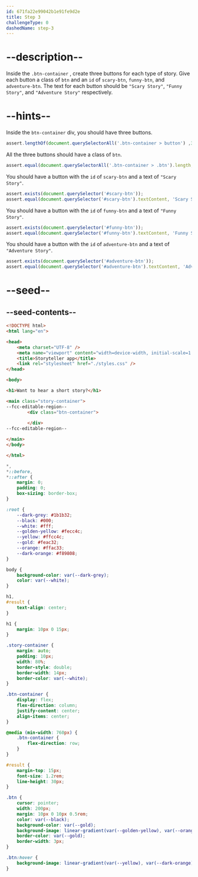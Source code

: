 ```yaml
---
id: 671fa22e99042b1e91fe9d2e
title: Step 3
challengeType: 0
dashedName: step-3
---
```


# --description--

<!-- seed not showing -->
Inside the `.btn-container` , create three buttons for each type of story. Give each button a class of `btn` and an `id` of `scary-btn`, `funny-btn`, and `adventure-btn`. The text for each button should be `"Scary Story"`, `"Funny Story"`, and `"Adventure Story"` respectively.

# --hints--

Inside the `btn-container` div, you should have three buttons.

```js
assert.lengthOf(document.querySelectorAll('.btn-container > button') ,3);
```

All the three buttons should have a class of `btn`.

```js
assert.equal(document.querySelectorAll('.btn-container > .btn').length, 3);
```

You should have a button with the `id` of `scary-btn` and a text of `"Scary Story"`.

```js
assert.exists(document.querySelector('#scary-btn'));
assert.equal(document.querySelector('#scary-btn').textContent, 'Scary Story');
```

You should have a button with the `id` of `funny-btn` and a text of `"Funny Story"`.

```js
assert.exists(document.querySelector('#funny-btn'));
assert.equal(document.querySelector('#funny-btn').textContent, 'Funny Story');
```

You should have a button with the `id` of `adventure-btn` and a text of `"Adventure Story"`.

```js
assert.exists(document.querySelector('#adventure-btn'));
assert.equal(document.querySelector('#adventure-btn').textContent, 'Adventure Story');
```

# --seed--

## --seed-contents--

```html
<!DOCTYPE html>
<html lang="en">

<head>
    <meta charset="UTF-8" />
    <meta name="viewport" content="width=device-width, initial-scale=1.0" />
    <title>Storyteller app</title>
    <link rel="stylesheet" href="./styles.css" />
</head>

<body>

<h1>Want to hear a short story?</h1>

<main class="story-container">
--fcc-editable-region--
        <div class="btn-container">
            
        </div>
--fcc-editable-region--

</main>
</body>

</html>
```

```css
*,
*::before,
*::after {
    margin: 0;
    padding: 0;
    box-sizing: border-box;
}

:root {
    --dark-grey: #1b1b32;
    --black: #000;
    --white: #fff;
    --golden-yellow: #fecc4c;
    --yellow: #ffcc4c;
    --gold: #feac32;
    --orange: #ffac33;
    --dark-orange: #f89808;
}

body {
    background-color: var(--dark-grey);
    color: var(--white);
}

h1,
#result {
    text-align: center;
}

h1 {
    margin: 10px 0 15px;
}

.story-container {
    margin: auto;
    padding: 10px;
    width: 80%;
    border-style: double;
    border-width: 14px;
    border-color: var(--white);
}

.btn-container {
    display: flex;
    flex-direction: column;
    justify-content: center;
    align-items: center;
}

@media (min-width: 760px) {
    .btn-container {
        flex-direction: row;
    }
}

#result {
    margin-top: 15px;
    font-size: 1.2rem;
    line-height: 30px;
}

.btn {
    cursor: pointer;
    width: 200px;
    margin: 10px 0 10px 0.5rem;
    color: var(--black);
    background-color: var(--gold);
    background-image: linear-gradient(var(--golden-yellow), var(--orange));
    border-color: var(--gold);
    border-width: 3px;
}

.btn:hover {
    background-image: linear-gradient(var(--yellow), var(--dark-orange));
}
```
